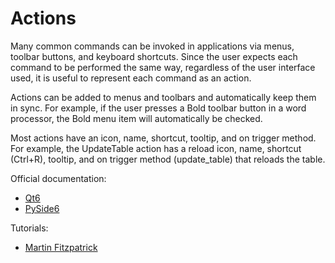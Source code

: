 # Actions

Many common commands can be invoked in applications via menus, toolbar buttons, and keyboard shortcuts. Since the user expects each command to be performed the same way, regardless of the user interface used, it is useful to represent each command as an action.

Actions can be added to menus and toolbars and automatically keep them in sync. For example, if the user presses a Bold toolbar button in a word processor, the Bold menu item will automatically be checked.

Most actions have an icon, name, shortcut, tooltip, and on trigger method. For example, the UpdateTable action has a reload icon, name, shortcut (Ctrl+R), tooltip, and on trigger method (update_table) that reloads the table.

Official documentation:

- [Qt6](https://doc.qt.io/qt-6/qaction.html)
- [PySide6](https://doc.qt.io/qtforpython/PySide6/QtGui/QAction.html)

Tutorials:

- [Martin Fitzpatrick](https://www.pythonguis.com/tutorials/pyside6-actions-toolbars-menus/)
